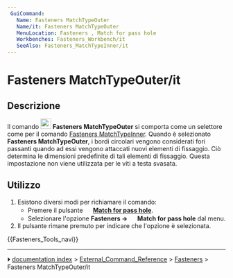 ```yaml
---
 GuiCommand:
   Name: Fasteners MatchTypeOuter
   Name/it: Fasteners MatchTypeOuter
   MenuLocation: Fasteners , Match for pass hole
   Workbenches: Fasteners_Workbench/it
   SeeAlso: Fasteners_MatchTypeInner/it
---
```


# Fasteners MatchTypeOuter/it



## Descrizione

Il comando <img alt="" src=images/Fasteners_MatchTypeOuter.svg  style="width:24px;"> **Fasteners MatchTypeOuter** si comporta come un selettore come per il comando [Fasteners MatchTypeInner](Fasteners_MatchTypeInner/it.md). Quando è selezionato **Fasteners MatchTypeOuter**, i bordi circolari vengono considerati fori passanti quando ad essi vengono attaccati nuovi elementi di fissaggio. Ciò determina le dimensioni predefinite di tali elementi di fissaggio. Questa impostazione non viene utilizzata per le viti a testa svasata.



## Utilizzo

1.  Esistono diversi modi per richiamare il comando:
    -   Premere il pulsante **<img src="images/Fasteners_MatchTypeOuter.svg" width=16px> [Match for pass hole](Fasteners_MatchTypeOuter.md)**.
    -   Selezionare l\'opzione **Fasteners → <img src="images/Fasteners_MatchTypeOuter.svg" width=16px> Match for pass hole** dal menu.
2.  Il pulsante rimane premuto per indicare che l\'opzione è selezionata.




{{Fasteners_Tools_navi}}



---
⏵ [documentation index](../README.md) > [External_Command_Reference](Category_External_Command_Reference.md) > [Fasteners](Category_Fasteners.md) > Fasteners MatchTypeOuter/it
